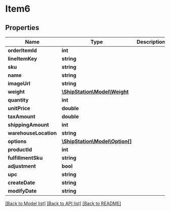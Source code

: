 # Item6

## Properties
Name | Type | Description | Notes
------------ | ------------- | ------------- | -------------
**orderItemId** | **int** |  | 
**lineItemKey** | **string** |  | 
**sku** | **string** |  | 
**name** | **string** |  | 
**imageUrl** | **string** |  | [optional] 
**weight** | [**\ShipStation\Model\Weight**](Weight.md) |  | 
**quantity** | **int** |  | 
**unitPrice** | **double** |  | 
**taxAmount** | **double** |  | 
**shippingAmount** | **int** |  | 
**warehouseLocation** | **string** |  | 
**options** | [**\ShipStation\Model\Option[]**](Option.md) |  | 
**productId** | **int** |  | 
**fulfillmentSku** | **string** |  | [optional] 
**adjustment** | **bool** |  | 
**upc** | **string** |  | 
**createDate** | **string** |  | 
**modifyDate** | **string** |  | 

[[Back to Model list]](../README.md#documentation-for-models) [[Back to API list]](../README.md#documentation-for-api-endpoints) [[Back to README]](../README.md)


